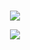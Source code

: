<p align="center">

<br>
  <img src='https://github-readme-stats.vercel.app/api?username=lownamer&show_icons=true&theme=tokyonight'>

<p align="center">
  <img src='https://camo.githubusercontent.com/60a4265cd297940e5a5162ed09967965307109deb5e4540e9b30b491c4242962/68747470733a2f2f692e6962622e636f2f5335644c67626b2f48567872526d632e676966'>

 

